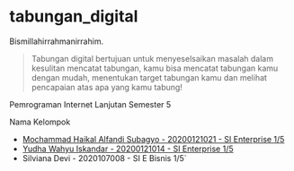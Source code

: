 # tabungan_digital

Bismillahirrahmanirrahim.

>Tabungan digital bertujuan untuk menyeselsaikan masalah dalam kesulitan mencatat tabungan, kamu bisa mencatat tabungan kamu dengan mudah, menentukan target tabungan kamu dan melihat pencapaian atas apa yang kamu tabung!

Pemrograman Internet Lanjutan Semester 5

Nama Kelompok
- [Mochammad Haikal Alfandi Subagyo - 20200121021 - SI Enterprise 1/5](https://github.com/GrimsAlphaDev)
- [Yudha Wahyu Iskandar - 20200121014 - SI Enterprise 1/5](https://github.com/yudhawahyui)
- Silviana Devi - 2020107008 -  SI E Bisnis 1/5`
